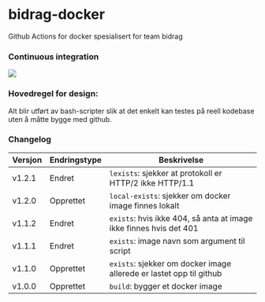 # bidrag-docker
Github Actions for docker spesialisert for team bidrag

### Continuous integration
![](https://github.com/navikt/bidrag-docker/workflows/build%20actions/badge.svg)

### Hovedregel for design:
Alt blir utført av bash-scripter slik at det enkelt kan testes på reell kodebase uten å måtte bygge med
github.

### Changelog

Versjon | Endringstype | Beskrivelse
--------|--------------|------------
v1.2.1  | Endret       | `lexists`: sjekker at protokoll er HTTP/2 ikke HTTP/1.1
v1.2.0  | Opprettet    | `local-exists`: sjekker om docker image finnes lokalt
v1.1.2  | Endret       | `exists`: hvis ikke 404, så anta at image ikke finnes hvis det 401
v1.1.1  | Endret       | `exists`: image navn som argument til script
v1.1.0  | Opprettet    | `exists`: sjekker om docker image allerede er lastet opp til github
v1.0.0  | Opprettet    | `build`: bygger et docker image 
